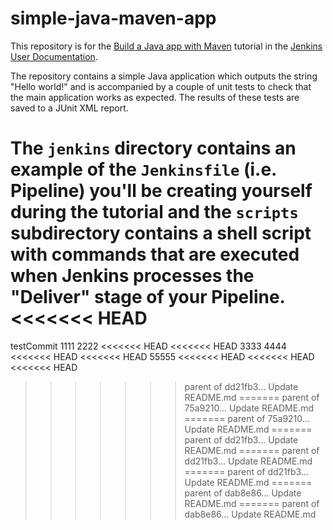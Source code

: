 # simple-java-maven-app

This repository is for the
[Build a Java app with Maven](https://jenkins.io/doc/tutorials/build-a-java-app-with-maven/)
tutorial in the [Jenkins User Documentation](https://jenkins.io/doc/).

The repository contains a simple Java application which outputs the string
"Hello world!" and is accompanied by a couple of unit tests to check that the
main application works as expected. The results of these tests are saved to a
JUnit XML report.

The `jenkins` directory contains an example of the `Jenkinsfile` (i.e. Pipeline)
you'll be creating yourself during the tutorial and the `scripts` subdirectory
contains a shell script with commands that are executed when Jenkins processes
the "Deliver" stage of your Pipeline.
<<<<<<< HEAD
=======

testCommit
1111
2222
<<<<<<< HEAD
<<<<<<< HEAD
3333
4444
<<<<<<< HEAD
<<<<<<< HEAD
55555
<<<<<<< HEAD
<<<<<<< HEAD
<<<<<<< HEAD
>>>>>>> parent of dd21fb3... Update README.md
=======
>>>>>>> parent of 75a9210... Update README.md
=======
>>>>>>> parent of 75a9210... Update README.md
=======
>>>>>>> parent of dd21fb3... Update README.md
=======
>>>>>>> parent of dd21fb3... Update README.md
=======
>>>>>>> parent of dd21fb3... Update README.md
=======
>>>>>>> parent of dab8e86... Update README.md
=======
>>>>>>> parent of dab8e86... Update README.md
